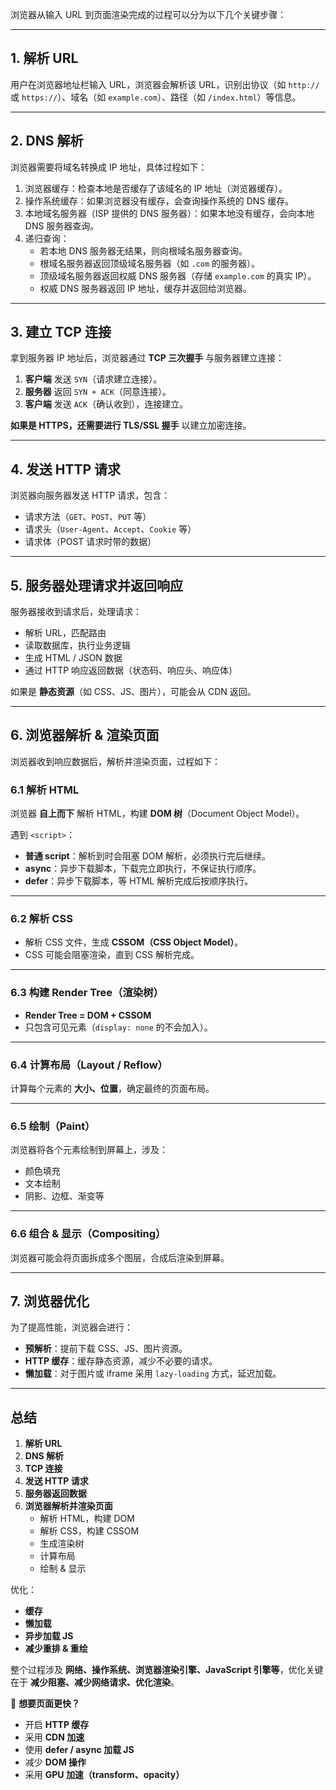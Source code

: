 浏览器从输入 URL 到页面渲染完成的过程可以分为以下几个关键步骤：

---

## **1. 解析 URL**
用户在浏览器地址栏输入 URL，浏览器会解析该 URL，识别出协议（如 `http://` 或 `https://`）、域名（如 `example.com`）、路径（如 `/index.html`）等信息。

---

## **2. DNS 解析**
浏览器需要将域名转换成 IP 地址，具体过程如下：
1. 浏览器缓存：检查本地是否缓存了该域名的 IP 地址（浏览器缓存）。
2. 操作系统缓存：如果浏览器没有缓存，会查询操作系统的 DNS 缓存。
3. 本地域名服务器（ISP 提供的 DNS 服务器）：如果本地没有缓存，会向本地 DNS 服务器查询。
4. 递归查询：
   - 若本地 DNS 服务器无结果，则向根域名服务器查询。
   - 根域名服务器返回顶级域名服务器（如 `.com` 的服务器）。
   - 顶级域名服务器返回权威 DNS 服务器（存储 `example.com` 的真实 IP）。
   - 权威 DNS 服务器返回 IP 地址，缓存并返回给浏览器。

---

## **3. 建立 TCP 连接**
拿到服务器 IP 地址后，浏览器通过 **TCP 三次握手** 与服务器建立连接：
1. **客户端** 发送 `SYN`（请求建立连接）。
2. **服务器** 返回 `SYN + ACK`（同意连接）。
3. **客户端** 发送 `ACK`（确认收到），连接建立。

**如果是 HTTPS，还需要进行 TLS/SSL 握手** 以建立加密连接。

---

## **4. 发送 HTTP 请求**
浏览器向服务器发送 HTTP 请求，包含：
- 请求方法（`GET`、`POST`、`PUT` 等）
- 请求头（`User-Agent`、`Accept`、`Cookie` 等）
- 请求体（POST 请求时带的数据）

---

## **5. 服务器处理请求并返回响应**
服务器接收到请求后，处理请求：
- 解析 URL，匹配路由
- 读取数据库，执行业务逻辑
- 生成 HTML / JSON 数据
- 通过 HTTP 响应返回数据（状态码、响应头、响应体）

如果是 **静态资源**（如 CSS、JS、图片），可能会从 CDN 返回。

---

## **6. 浏览器解析 & 渲染页面**
浏览器收到响应数据后，解析并渲染页面，过程如下：

### **6.1 解析 HTML**
浏览器 **自上而下** 解析 HTML，构建 **DOM 树**（Document Object Model）。

遇到 `<script>`：
- **普通 script**：解析到时会阻塞 DOM 解析，必须执行完后继续。
- **async**：异步下载脚本，下载完立即执行，不保证执行顺序。
- **defer**：异步下载脚本，等 HTML 解析完成后按顺序执行。

---

### **6.2 解析 CSS**
- 解析 CSS 文件，生成 **CSSOM（CSS Object Model）**。
- CSS 可能会阻塞渲染，直到 CSS 解析完成。

---

### **6.3 构建 Render Tree（渲染树）**
- **Render Tree = DOM + CSSOM**
- 只包含可见元素（`display: none` 的不会加入）。

---

### **6.4 计算布局（Layout / Reflow）**
计算每个元素的 **大小、位置**，确定最终的页面布局。

---

### **6.5 绘制（Paint）**
浏览器将各个元素绘制到屏幕上，涉及：
- 颜色填充
- 文本绘制
- 阴影、边框、渐变等

---

### **6.6 组合 & 显示（Compositing）**
浏览器可能会将页面拆成多个图层，合成后渲染到屏幕。

---

## **7. 浏览器优化**
为了提高性能，浏览器会进行：
- **预解析**：提前下载 CSS、JS、图片资源。
- **HTTP 缓存**：缓存静态资源，减少不必要的请求。
- **懒加载**：对于图片或 iframe 采用 `lazy-loading` 方式，延迟加载。

---

## **总结**
1. **解析 URL**
2. **DNS 解析**
3. **TCP 连接**
4. **发送 HTTP 请求**
5. **服务器返回数据**
6. **浏览器解析并渲染页面**
   - 解析 HTML，构建 DOM
   - 解析 CSS，构建 CSSOM
   - 生成渲染树
   - 计算布局
   - 绘制 & 显示

优化：
- **缓存**
- **懒加载**
- **异步加载 JS**
- **减少重排 & 重绘**

整个过程涉及 **网络、操作系统、浏览器渲染引擎、JavaScript 引擎等**，优化关键在于 **减少阻塞、减少网络请求、优化渲染**。

🚀 **想要页面更快？**
- 开启 **HTTP 缓存**
- 采用 **CDN 加速**
- 使用 **defer / async 加载 JS**
- 减少 **DOM 操作**
- 采用 **GPU 加速（transform、opacity）**